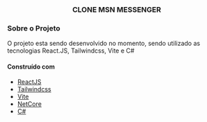 <h3 align="center">CLONE MSN MESSENGER</h3>

### Sobre o Projeto

O projeto esta sendo desenvolvido no momento, sendo utilizado as tecnologias React.JS, Tailwindcss, Vite e C#

#### Construído com

* [ReactJS](https://react.dev/)
* [Tailwindcss](https://tailwindcss.com/)
* [Vite](https://vite.dev/)
* [NetCore](https://dotnet.microsoft.com/pt-br/download/dotnet/8.0)
* [C#](https://dotnet.microsoft.com/pt-br/languages/csharp)


